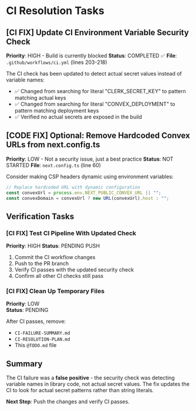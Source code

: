 # CI Resolution Tasks

## [CI FIX] Update CI Environment Variable Security Check

**Priority**: HIGH - Build is currently blocked
**Status**: COMPLETED ✅
**File**: `.github/workflows/ci.yml` (lines 203-218)

The CI check has been updated to detect actual secret values instead of variable names:

- ✅ Changed from searching for literal "CLERK_SECRET_KEY" to pattern matching actual keys
- ✅ Changed from searching for literal "CONVEX_DEPLOYMENT" to pattern matching deployment keys
- ✅ Verified no actual secrets are exposed in the build

## [CODE FIX] Optional: Remove Hardcoded Convex URLs from next.config.ts

**Priority**: LOW - Not a security issue, just a best practice
**Status**: NOT STARTED
**File**: `next.config.ts` (line 60)

Consider making CSP headers dynamic using environment variables:

```typescript
// Replace hardcoded URL with dynamic configuration
const convexUrl = process.env.NEXT_PUBLIC_CONVEX_URL || "";
const convexDomain = convexUrl ? new URL(convexUrl).host : "";
```

## Verification Tasks

### [CI FIX] Test CI Pipeline With Updated Check

**Priority**: HIGH
**Status**: PENDING PUSH

1. Commit the CI workflow changes
2. Push to the PR branch
3. Verify CI passes with the updated security check
4. Confirm all other CI checks still pass

### [CI FIX] Clean Up Temporary Files

**Priority**: LOW  
**Status**: PENDING

After CI passes, remove:

- `CI-FAILURE-SUMMARY.md`
- `CI-RESOLUTION-PLAN.md`
- This `@TODO.md` file

## Summary

The CI failure was a **false positive** - the security check was detecting variable names in library code, not actual secret values. The fix updates the CI to look for actual secret patterns rather than string literals.

**Next Step**: Push the changes and verify CI passes.
